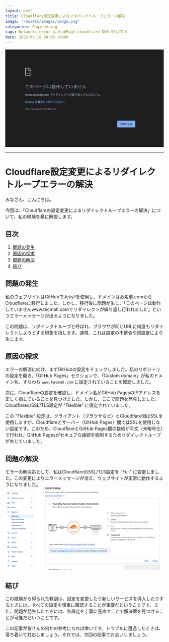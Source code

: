 ```yaml
---
layout: post
title: Cloudflare設定変更によるリダイレクトループエラーの解決
image: "/assets/images/image.png"
categories: Engineering
tags: Networks error githubPage cloudflare DNS SSL/TLS
date: 2023-07-19 00:00 +0000
---
```

![Alt text](/assets/images/image.png)

---

# Cloudflare設定変更によるリダイレクトループエラーの解決

みなさん、こんにちは。

今回は、「Cloudflareの設定変更によるリダイレクトループエラーの解決」について、私の経験を基に解説します。

## 目次
1. [問題の発生](#問題の発生)
2. [原因の探求](#原因の探求)
3. [問題の解決](#問題の解決)
4. [結び](#結び)

## 問題の発生
私のウェブサイトはGitHubでJekyllを使用し、ドメインはお名前.comからCloudflareに移行しました。しかし、移行後に問題が生じ、「このページは動作していませんwww.tecmah.comでリダイレクトが繰り返し行われました」というエラーメッセージが出るようになりました。

この問題は、リダイレクトループと呼ばれ、ブラウザが同じURLに何度もリダイレクトしようとする現象を指します。通常、これは設定の不整合や誤設定により生じます。

## 原因の探求
エラーの解消に向け、まずGitHubの設定をチェックしました。私のリポジトリの設定を開き、「GitHub Pages」セクションで、「Custom domain」が私のドメイン名、すなわち `www.tecmah.com` に設定されていることを確認しました。

次に、Cloudflareの設定を確認し、ドメイン名がGitHub PagesのIPアドレスを正しく指していることを見つけました。しかし、ここで問題を発見しました。CloudflareのSSL/TLS設定が "Flexible" に設定されていました。

この "Flexible" 設定は、クライアント（ブラウザなど）とCloudflare間はSSLを使用しますが、Cloudflareとサーバー（GitHub Pages）間ではSSLを使用しない設定です。このため、CloudflareとGitHub Pages間の接続が平文（未暗号化）で行われ、GitHub Pagesがセキュアな接続を強制するためリダイレクトループが生じていました。


## 問題の解決
エラーの解決策として、私はCloudflareのSSL/TLS設定を "Full" に変更しました。この変更によりエラーメッセージが消え、ウェブサイトが正常に動作するようになりました。
![Alt text](/assets/images/image1.png)
## 結び
この経験から得られた教訓は、設定を変更したり新しいサービスを導入したりするときには、すべての設定を慎重に確認することが重要だということです。また、問題が発生したときには、各設定を丁寧に見直すことで解決策を見つけることが可能だということです。

この記事が皆さんの何かの参考になれば幸いです。トラブルに遭遇したときは、落ち着いて対応しましょう。それでは、次回の記事でお会いしましょう。

